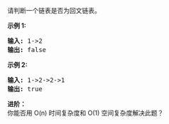 <html>
 <body>
  <p>
   请判断一个链表是否为回文链表。
  </p>
  <p>
   <strong>
    示例 1:
   </strong>
  </p>
  <pre><strong>输入:</strong> 1-&gt;2
<strong>输出:</strong> false</pre>
  <p>
   <strong>
    示例 2:
   </strong>
  </p>
  <pre><strong>输入:</strong> 1-&gt;2-&gt;2-&gt;1
<strong>输出:</strong> true
</pre>
  <p>
   <strong>
    进阶：
   </strong>
   <br/>
   你能否用 O(n) 时间复杂度和 O(1) 空间复杂度解决此题？
  </p>
 </body>
</html>